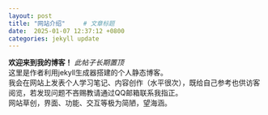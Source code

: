 ```yaml
---
layout: post
title: "网站介绍"     # 文章标题
date:  2025-01-07 12:37:12 +0800
categories: jekyll update
---
```



**欢迎来到我的博客！**
*此帖子长期置顶*  
这里是作者利用jekyll生成器搭建的个人静态博客。  
我会在网站上发表个人学习笔记、内容创作（水平很次），既给自己参考也供访客阅览，若发现问题不吝赐教请通过QQ邮箱联系我指正。  
网站草创，界面、功能、交互等极为简陋，望海涵。
